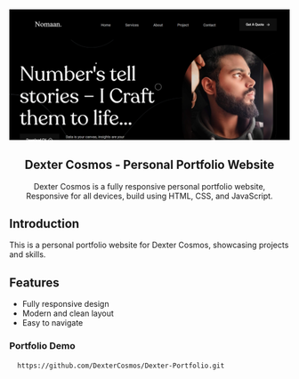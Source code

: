<div align="center">

  <br />
  <br />
  <img src="assets/images/desktop.png" alt="Dexter Cosmos Portfolio" width="600"/>
  <br />

  <h2 align="center">Dexter Cosmos - Personal Portfolio Website</h2>

  Dexter Cosmos is a fully responsive personal portfolio website, <br />Responsive for all devices, build using HTML, CSS, and JavaScript.

</div>

## Introduction

This is a personal portfolio website for Dexter Cosmos, showcasing projects and skills.

## Features

- Fully responsive design
- Modern and clean layout
- Easy to navigate

### Portfolio Demo
```sh
  https://github.com/DexterCosmos/Dexter-Portfolio.git